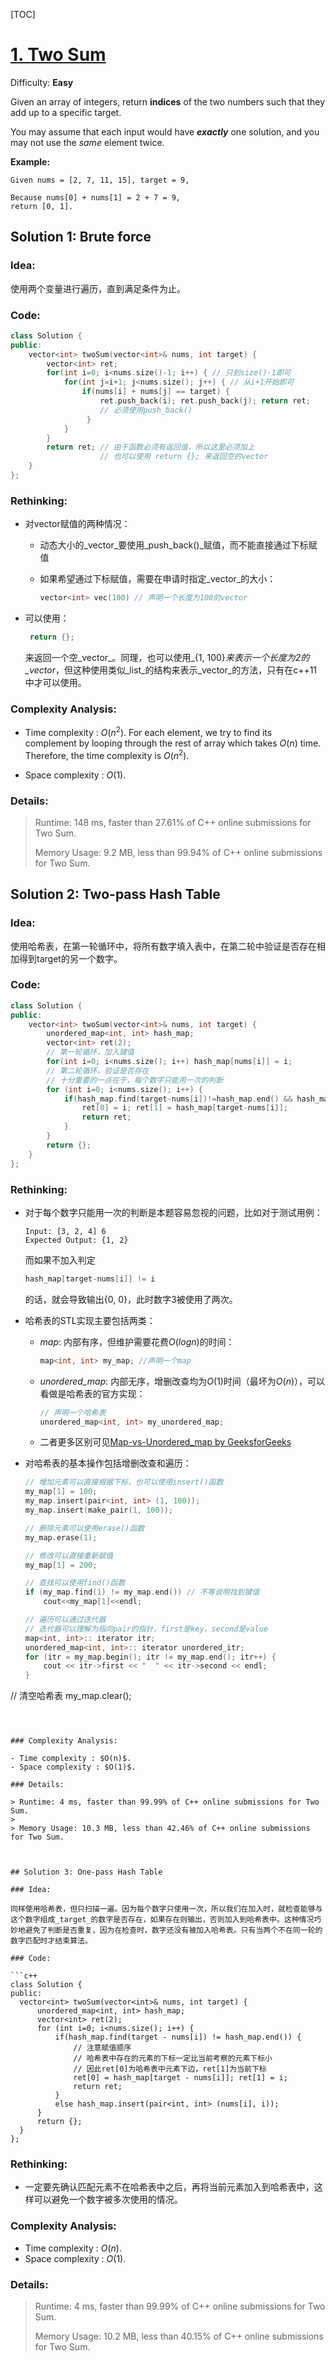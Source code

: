 [TOC]

# [1\. Two Sum](https://leetcode.com/problems/two-sum/)

Difficulty: **Easy**


Given an array of integers, return **indices** of the two numbers such that they add up to a specific target.

You may assume that each input would have **_exactly_** one solution, and you may not use the _same_ element twice.

**Example:**

```
Given nums = [2, 7, 11, 15], target = 9,

Because nums[0] + nums[1] = 2 + 7 = 9,
return [0, 1].
```



## Solution 1: Brute force


### Idea: 
使用两个变量进行遍历，直到满足条件为止。


### Code: 

```c++
class Solution {
public:
    vector<int> twoSum(vector<int>& nums, int target) {
        vector<int> ret;
        for(int i=0; i<nums.size()-1; i++) { // 只到size()-1即可 
            for(int j=i+1; j<nums.size(); j++) { // 从i+1开始即可
                if(nums[i] + nums[j] == target) {
                    ret.push_back(i); ret.push_back(j); return ret;
                    // 必须使用push_back()
                 }
            }
        }
        return ret; // 由于函数必须有返回值，所以这里必须加上
                    // 也可以使用 return {}; 来返回空的vector
    }
};
```

### Rethinking:

- 对vector赋值的两种情况：

  - 动态大小的_vector_要使用_push_back()_赋值，而不能直接通过下标赋值

  - 如果希望通过下标赋值，需要在申请时指定_vector_的大小：

    ```c++
    vector<int> vec(100) // 声明一个长度为100的vector
    ```

- 可以使用：

  ```c++
   return {}; 
  ```

  来返回一个空_vector_。同理，也可以使用_{1, 100}_来表示一个长度为2的_vector_，但这种使用类似_list_的结构来表示_vector_的方法，只有在c++11中才可以使用。

### Complexity Analysis: 
* Time complexity : $O(n^2)$. For each element, we try to find its complement by looping through the rest of array which takes $O(n)$ time. Therefore, the time complexity is $O(n^2)$.

* Space complexity : $O(1)$. 

### Details:

> Runtime: 148 ms, faster than 27.61% of C++ online submissions for Two Sum.
> 
> Memory Usage: 9.2 MB, less than 99.94% of C++ online submissions for Two Sum.



## Solution 2: Two-pass Hash Table

### Idea: 

使用哈希表，在第一轮循环中，将所有数字填入表中，在第二轮中验证是否存在相加得到target的另一个数字。

### Code: 

```c++
class Solution {
public:
    vector<int> twoSum(vector<int>& nums, int target) {
        unordered_map<int, int> hash_map;
        vector<int> ret(2);
        // 第一轮循环，加入键值
        for(int i=0; i<nums.size(); i++) hash_map[nums[i]] = i;
        // 第二轮循环，验证是否存在
        // 十分重要的一点在于，每个数字只能用一次的判断
        for (int i=0; i<nums.size(); i++) {
            if(hash_map.find(target-nums[i])!=hash_map.end() && hash_map[target-nums[i]] != i) {
                ret[0] = i; ret[1] = hash_map[target-nums[i]];
                return ret;
            }
        }
        return {};
    }
};
```
### Rethinking:

* 对于每个数字只能用一次的判断是本题容易忽视的问题，比如对于测试用例：

  ```
  Input: [3, 2, 4] 6
  Expected Output: {1, 2}
  ```

  而如果不加入判定

  ```c++
  hash_map[target-nums[i]] != i
  ```

  的话，就会导致输出{0, 0}，此时数字3被使用了两次。

- 哈希表的STL实现主要包括两类：

  - _map_: 内部有序，但维护需要花费$O(logn)$的时间：

    ```c++
    map<int, int> my_map; //声明一个map
    ```

  - _unordered_map_: 内部无序，增删改查均为$O(1)$时间（最坏为$O(n)$），可以看做是哈希表的官方实现：

    ```c++
    // 声明一个哈希表
    unordered_map<int, int> my_unordered_map; 
    ```

  - 二者更多区别可见[Map-vs-Unordered_map by GeeksforGeeks](<https://www.geeksforgeeks.org/map-vs-unordered_map-c/>)

- 对哈希表的基本操作包括增删改查和遍历：

  ```c++
  // 增加元素可以直接根据下标，也可以使用insert()函数
  my_map[1] = 100;
  my_map.insert(pair<int, int> (1, 100));
  my_map.insert(make_pair(1, 100));
  
  // 删除元素可以使用erase()函数
  my_map.erase(1);
  
  // 修改可以直接重新赋值
  my_map[1] = 200;
  
  // 查找可以使用find()函数
  if (my_map.find(1) != my_map.end()) // 不等说明找到键值
      cout<<my_map[1]<<endl;
  
  // 遍历可以通过迭代器
  // 迭代器可以理解为指向pair的指针，first是key，second是value
  map<int, int>:: iterator itr; 
  unordered_map<int, int>:: iterator unordered_itr; 
  for (itr = my_map.begin(); itr != my_map.end(); itr++) { 
      cout << itr->first << "  " << itr->second << endl; 
  } 
  
  ```

// 清空哈希表
  my_map.clear();
  ```
  
  

### Complexity Analysis: 

- Time complexity : $O(n)$. 
- Space complexity : $O(1)$. 

### Details:

> Runtime: 4 ms, faster than 99.99% of C++ online submissions for Two Sum.
>
> Memory Usage: 10.3 MB, less than 42.46% of C++ online submissions for Two Sum.



## Solution 3: One-pass Hash Table

### Idea: 

同样使用哈希表，但只扫描一遍。因为每个数字只使用一次，所以我们在加入时，就检查能够与这个数字组成_target_的数字是否存在，如果存在则输出，否则加入到哈希表中。这种情况巧妙地避免了判断是否重复，因为在检查时，数字还没有被加入哈希表。只有当两个不在同一轮的数字匹配时才结束算法。

### Code: 

​```c++
class Solution {
public:
    vector<int> twoSum(vector<int>& nums, int target) {
        unordered_map<int, int> hash_map;
        vector<int> ret(2);
        for (int i=0; i<nums.size(); i++) {
            if(hash_map.find(target - nums[i]) != hash_map.end()) {
                // 注意赋值顺序
                // 哈希表中存在的元素的下标一定比当前考察的元素下标小
                // 因此ret[0]为哈希表中元素下边，ret[1]为当前下标
                ret[0] = hash_map[target - nums[i]]; ret[1] = i;
                return ret;
            }
            else hash_map.insert(pair<int, int> (nums[i], i));
        }
        return {};
    }
};
  ```

### Rethinking:

- 一定要先确认匹配元素不在哈希表中之后，再将当前元素加入到哈希表中，这样可以避免一个数字被多次使用的情况。

  

### Complexity Analysis: 

- Time complexity : $O(n)$. 
- Space complexity : $O(1)$. 

### Details:

> Runtime: 4 ms, faster than 99.99% of C++ online submissions for Two Sum.
>
> Memory Usage: 10.2 MB, less than 40.15% of C++ online submissions for Two Sum.